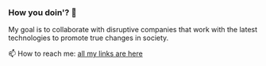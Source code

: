 ### How you doin'? 🤗

My goal is to collaborate with disruptive companies that work with the latest technologies to promote true changes in society.

📫 How to reach me: [all my links are here](https://linktr.ee/rflpazini)

<!--
**rflpazini/rflpazini** is a ✨ _special_ ✨ repository because its `README.md` (this file) appears on your GitHub profile.

Here are some ideas to get you started:

- 🔭 I’m currently working on ...
- 🌱 I’m currently learning ...
- 👯 I’m looking to collaborate on ...
- 🤔 I’m looking for help with ...
- 💬 Ask me about ...
- 📫 How to reach me: ...
- 😄 Pronouns: ...
- ⚡ Fun fact: ...
-->
